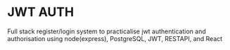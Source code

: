 # JWT AUTH

Full stack register/login system to practicalise jwt authentication and authorisation using node(express), PostgreSQL, JWT, RESTAPI, and React
